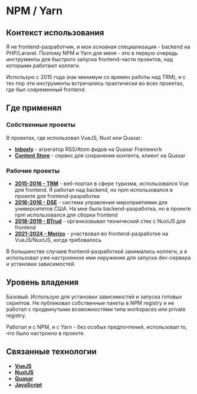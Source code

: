 # NPM / Yarn

## Контекст использования

Я не frontend-разработчик, и моя основная специализация - backend на PHP/Laravel. Поэтому NPM и Yarn для меня - это в первую очередь инструменты для быстрого запуска frontend-части проектов, над которыми работают коллеги.

Использую с 2015 года (как минимум со времен работы над TRM), и с тех пор эти инструменты встречались практически во всех проектах, где был современный frontend.


## Где применял

### Собственные проекты

В проектах, где использовал VueJS, Nuxt или Quasar:
- **[Inboxly](../../experience/projects/Inboxly.md)** - агрегатор RSS/Atom фидов на Quasar Framework
- **[Content Store](../../experience/projects/Content%20Store.md)** - сервис для сохранения контента, клиент на Quasar


### Рабочие проекты

- **[2015-2016 - TRM](../../experience/work/dev/2015-2016%20-%20TRM.md)** - веб-портал в сфере туризма, использовался Vue для frontend. Я работал над backend, но npm использовался в проекте для frontend-разработки
- **[2016-2016 - DSE](../../experience/work/dev/2016-2016%20-%20DSE.md)** - система управления мероприятиями для университетов США. На мне была backend-разработка, но в проекте npm использовался для сборки frontend
- **[2018-2019 - BTrud](../../experience/work/dev/2018-2019%20-%20BTrud.md)** - организовывал технический стек с NuxtJS для frontend
- **[2021-2024 - Morizo](../../experience/work/dev/2021-2024%20-%20Morizo.md)** - участвовал во frontend-разработке на VueJS/NuxtJS, когда требовалось

В большинстве случаев frontend-разработкой занимались коллеги, а я использовал уже настроенное ими окружение для запуска dev-сервера и установки зависимостей.


## Уровень владения

Базовый. Использую для установки зависимостей и запуска готовых скриптов. Не публиковал собственные пакеты в NPM registry и не работал с продвинутыми возможностями типа workspaces или private registry.

Работал и с NPM, и с Yarn - без особых предпочтений, использовал то, что было настроено в проекте.


## Связанные технологии

- **[VueJS](../frameworks/VueJS.md)**
- **[NuxtJS](../frameworks/NuxtJS.md)**
- **[Quasar](../frameworks/Quasar.md)**
- **[JavaScript](../languages/JavaScript.md)**